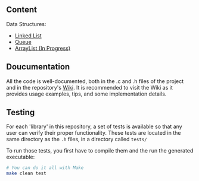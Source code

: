 ## Content
Data Structures:
  - <a href="https://github.com/dpv927/clibs/tree/main/LinkedList">Linked List<a>
  - <a href="https://github.com/dpv927/clibs/tree/main/Queue">Queue<a>
  - <a href="https://github.com/dpv927/clibs/tree/main/ArrayList">ArrayList (In Progress)<a>
  
 ## Doucumentation
All the code is well-documented, both in the .c and .h files of the project and in the repository's <a href="https://dpv927.github.io/clibs-docs/">Wiki</a>. It is recommended to visit the Wiki as it provides usage examples, tips, and some implementation details.

## Testing
For each 'library' in this repository, a set of tests is available so that any user can verify their proper functionality. These tests are located in the same directory as the `.h` files, in a directory called `tests/`
  
To run those tests, you first have to compile them and the run the generated executable:
```bash
# You can do it all with Make
make clean test
